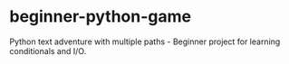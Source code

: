# beginner-python-game
Python text adventure with multiple paths - Beginner project for learning conditionals and I/O.
